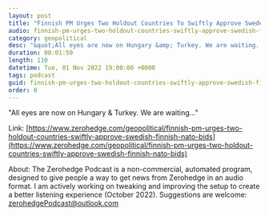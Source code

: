 ```yaml
---
layout: post
title: "Finnish PM Urges Two Holdout Countries To Swiftly Approve Sweden, Finland NATO Bids"
audio: finnish-pm-urges-two-holdout-countries-swiftly-approve-swedish-finnish-nato-bids-0
category: geopolitical
desc: "&quot;All eyes are now on Hungary &amp; Turkey. We are waiting...&quot;"
duration: 00:01:50
length: 110
datetime: Tue, 01 Nov 2022 19:00:00 +0000
tags: podcast
guid: finnish-pm-urges-two-holdout-countries-swiftly-approve-swedish-finnish-nato-bids-0
order: 0
---
```

&quot;All eyes are now on Hungary &amp; Turkey. We are waiting...&quot;

Link: [https://www.zerohedge.com/geopolitical/finnish-pm-urges-two-holdout-countries-swiftly-approve-swedish-finnish-nato-bids](https://www.zerohedge.com/geopolitical/finnish-pm-urges-two-holdout-countries-swiftly-approve-swedish-finnish-nato-bids)

About: The Zerohedge Podcast is a non-commercial, automated program, designed to give people a way to get news from Zerohedge in an audio format.  I am actively working on tweaking and improving the setup to create a better listening experience (October 2022).  Suggestions are welcome: [zerohedgePodcast@outlook.com](mailto:zerohedgePodcast@outlook.com)